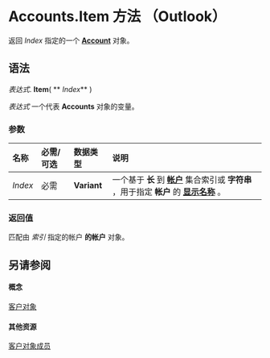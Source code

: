 
# Accounts.Item 方法 （Outlook）

返回  _Index_ 指定的一个 **[Account](f624438c-4e45-2822-18b6-bfe8074a33c0.md)** 对象。


## 语法

 _表达式_. **Item**( ** _Index_** )

 _表达式_ 一个代表 **Accounts** 对象的变量。


### 参数



|**名称**|**必需/可选**|**数据类型**|**说明**|
|:-----|:-----|:-----|:-----|
| _Index_|必需|**Variant**|一个基于 **长** 到 **[帐户](2510b7d7-5062-8ea3-dda4-b544d2882a2b.md)** 集合索引或 **字符串** ，用于指定 **帐户** 的 **[显示名称](20fd9286-c7d9-3bb3-5b33-137313f1c8d5.md)** 。|

### 返回值

匹配由 _索引_ 指定的帐户 **的帐户** 对象。


## 另请参阅


#### 概念


[客户对象](2510b7d7-5062-8ea3-dda4-b544d2882a2b.md)
#### 其他资源


[客户对象成员](cfcc988a-385a-b725-f8ed-00ae7b6dff3b.md)
